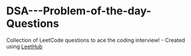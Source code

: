 # DSA---Problem-of-the-day-Questions
Collection of LeetCode questions to ace the coding interview! - Created using [LeetHub](https://github.com/QasimWani/LeetHub)
